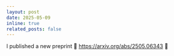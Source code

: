 ```yaml
---
layout: post
date: 2025-05-09
inline: true
related_posts: false
---
```


I published a new preprint 📜 https://arxiv.org/abs/2505.06343 📜